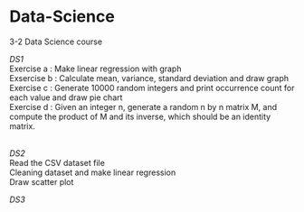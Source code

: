 # Data-Science
3-2 Data Science course

<em>DS1<br></em>
Exercise a : Make linear regression with graph<br>
Exsercise b : Calculate mean, variance, standard deviation and draw graph<br>
Exercise c : Generate 10000 random integers and print occurrence count for each value and draw pie chart<br>
Exercise d : Given an integer n, generate a random n by n matrix M, and compute the product of M and its inverse, which should be an identity matrix.<br><br>


<em>DS2<br></em>
Read the CSV dataset file<br>
Cleaning dataset and make linear regression<br>
Draw scatter plot

<em>DS3<br></em>
